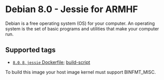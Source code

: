 Debian 8.0 - Jessie for ARMHF
=============================

Debian is a free operating system (OS) for your computer. An operating system is the set of basic programs and utilities that make your computer run.

## Supported tags

+ [`8.0`, `8`, `jessie` Dockerfile](https://github.com/zsoltm/docker/blob/debian-8-2/armhf/base/debian/Dockerfile); [build-script](https://github.com/zsoltm/docker/blob/debian-8-2/armhf/base/debian/build.sh)

To build this image your host image kernel must support BINFMT_MISC.
